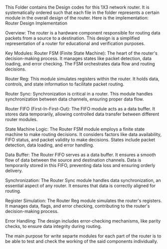 This Folder contains the Design codes for this 1X3 network router. It is systematically ordered such that each file in the folder represents a certain module in the overall design of the router. Here is the implementation:
Router Design Implementation

Overview:
The router is a hardware component responsible for routing data packets from a source to a destination. This design is a simplified representation of a router for educational and verification purposes.

Key Modules:
Router FSM (Finite State Machine): 
The heart of the router's decision-making process. It manages states like packet detection, data loading, and error checking. The FSM orchestrates data flow and routing decisions.

Router Reg: 
This module simulates registers within the router. It holds data, controls, and state information to facilitate packet routing.

Router Sync: 
Synchronization is critical in a router. This module handles synchronization between data channels, ensuring proper data flow.

Router FIFO (First-In-First-Out): 
The FIFO module acts as a data buffer. It stores data temporarily, allowing controlled data transfer between different router modules.

State Machine Logic:
The Router FSM module employs a finite state machine to make routing decisions. It considers factors like data availability, FIFO status, and packet validity to make decisions. States include packet detection, data loading, and error handling.

Data Buffer:
The Router FIFO serves as a data buffer. It ensures a smooth flow of data between the source and destination channels. Data is temporarily stored in this FIFO, preventing data loss and ensuring orderly delivery.

Synchronization:
The Router Sync module handles data synchronization, an essential aspect of any router. It ensures that data is correctly aligned for routing.

Register Simulation:
The Router Reg module simulates the router's registers. It manages data, flags, and error checking, contributing to the router's decision-making process.

Error Handling:
The design includes error-checking mechanisms, like parity checks, to ensure data integrity during routing.

The main purpose for write separte modules for each part of the router is to be able to test and check the working of the said components individually.
